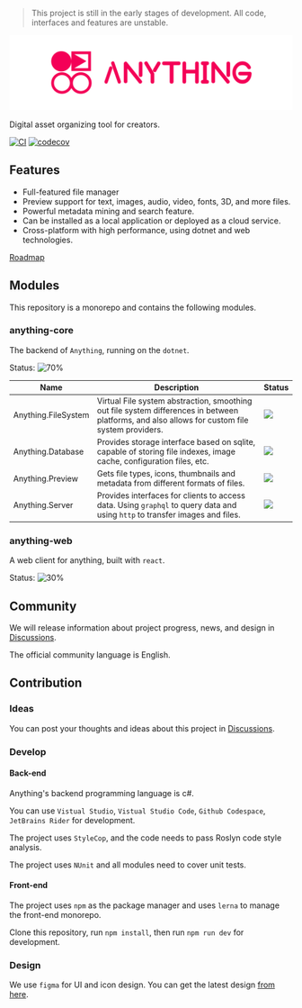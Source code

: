 > This project is still in the early stages of development. All code, interfaces and features are unstable.

<p align="center">
<img src="./banner.png" width="800px"/>
</p>

Digital asset organizing tool for creators.

[![CI](https://github.com/EYHN/Anything/actions/workflows/CI.yml/badge.svg)](https://github.com/EYHN/Anything/actions/workflows/CI.yml)
[![codecov](https://codecov.io/gh/EYHN/Anything/branch/develop/graph/badge.svg?token=J9T65C0F2N)](https://codecov.io/gh/EYHN/Anything)

## Features

* Full-featured file manager
* Preview support for text, images, audio, video, fonts, 3D, and more files.
* Powerful metadata mining and search feature.
* Can be installed as a local application or deployed as a cloud service.
* Cross-platform with high performance, using dotnet and web technologies.

[Roadmap](https://github.com/EYHN/Anything/wiki/Roadmap)

## Modules

This repository is a monorepo and contains the following modules.

### anything-core

The backend of `Anything`, running on the `dotnet`.

Status: ![70%](https://img.shields.io/badge/developing-70%25-269539?style=flat-square)


| Name                | Description                                                                                                                                    | Status                                                            |
|---------------------|------------------------------------------------------------------------------------------------------------------------------------------------|-------------------------------------------------------------------|
| Anything.FileSystem | Virtual File system abstraction, smoothing out file system differences in between platforms, and also allows for custom file system providers. | ![](https://img.shields.io/badge/-90%25-43853d?style=flat-square) |
| Anything.Database   | Provides storage interface based on sqlite, capable of storing file indexes, image cache, configuration files, etc.                            | ![](https://img.shields.io/badge/-70%25-269539?style=flat-square) |
| Anything.Preview    | Gets file types, icons, thumbnails and metadata from different formats of files.                                                               | ![](https://img.shields.io/badge/-30%25-FF7139?style=flat-square) |
| Anything.Server     | Provides interfaces for clients to access data. Using `graphql` to query data and using `http` to transfer images and files.                   | ![](https://img.shields.io/badge/-30%25-FF7139?style=flat-square) |

### anything-web

A web client for anything, built with `react`.

Status: ![30%](https://img.shields.io/badge/developing-30%25-FF7139?style=flat-square)

## Community

We will release information about project progress, news, and design in [Discussions](https://github.com/EYHN/Anything/discussions).

The official community language is English.

## Contribution

### Ideas

You can post your thoughts and ideas about this project in [Discussions](https://github.com/EYHN/Anything/discussions).

### Develop

#### Back-end

Anything's backend programming language is c#.

You can use `Vistual Studio`, `Vistual Studio Code`, `Github Codespace`, `JetBrains Rider` for development.

The project uses `StyleCop`, and the code needs to pass Roslyn code style analysis.

The project uses `NUnit` and all modules need to cover unit tests. 

#### Front-end

The project uses `npm` as the package manager and uses `lerna` to manage the front-end monorepo.

Clone this repository, run `npm install`, then run `npm run dev` for development.

### Design

We use `figma` for UI and icon design. You can get the latest design [from here](https://www.figma.com/file/tTRMSBrlMmXYjJ82JnBJLn/Anything).
